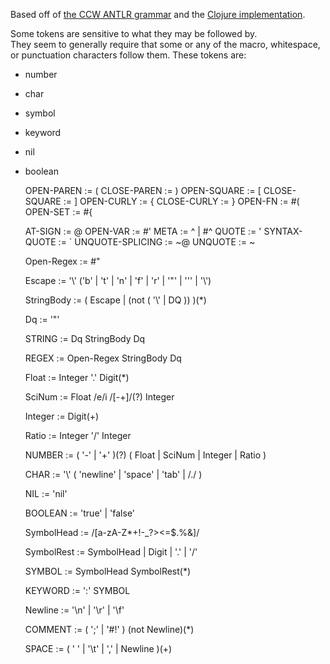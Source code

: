Based off of [the CCW ANTLR grammar](https://github.com/laurentpetit/ccw) 
and the [Clojure implementation](https://github.com/clojure/clojure/blob/master/src/jvm/clojure/lang/LispReader.java).

Some tokens are sensitive to what they may be followed by.  
They seem to generally require that some or any of the macro, 
whitespace, or punctuation characters follow them.  These tokens are:

 - number
 - char
 - symbol
 - keyword
 - nil
 - boolean


    OPEN-PAREN        :=  (
    CLOSE-PAREN       :=  )
    OPEN-SQUARE       :=  [
    CLOSE-SQUARE      :=  ]
    OPEN-CURLY        :=  {
    CLOSE-CURLY       :=  }
    OPEN-FN           :=  #(
    OPEN-SET          :=  #{

    AT-SIGN           :=  @
    OPEN-VAR          :=  #'
    META              :=  ^  |  #^
    QUOTE             :=  '
    SYNTAX-QUOTE      :=  `
    UNQUOTE-SPLICING  :=  ~@
    UNQUOTE           :=  ~  
    
    Open-Regex        :=  #"

    Escape      :=  '\\'  ('b' | 't' | 'n' | 'f' | 'r' | '\"' | '\'' | '\\')

    StringBody  :=  ( Escape  |  (not  ( '\\'  |  DQ )) )(*)

    Dq          :=  '"'

    STRING      :=  Dq  StringBody  Dq

    REGEX       :=  Open-Regex  StringBody  Dq

    Float       :=  Integer  '.'  Digit(*)

    SciNum      :=  Float  /e/i  /[-+]/(?)  Integer  

    Integer     :=  Digit(+)

    Ratio       :=  Integer  '/'  Integer

    NUMBER      :=  ( '-'  |  '+' )(?)  ( Float  |  SciNum  |  Integer  |  Ratio )

    CHAR        :=  '\\'  ( 'newline'  |  'space'  |  'tab'  |  /./ )    
            
    NIL         :=  'nil'
        
    BOOLEAN     :=  'true'  |  'false'

    SymbolHead  :=  /[a-zA-Z\*\+\!\-\_\?\>\<\=\$\.\%\&]/

    SymbolRest  :=  SymbolHead  |  Digit  |  '.'  |  '/'

    SYMBOL      :=  SymbolHead  SymbolRest(*)

    KEYWORD     :=  ':'  SYMBOL

    Newline     :=  '\n'  |  '\r'  |  '\f'

    COMMENT     :=  ( ';'  |  '#!' )  (not Newline)(*)

    SPACE       :=  ( ' '  |  '\t'  |  ','  |  Newline )(+)
